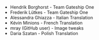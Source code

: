 - Hendrik Borghorst - Team Gateship One
- Frederik Lütkes - Team Gateship One
- Alessandra Ghiazza - Italian Translation
- Kévin Minions - French Translation
- mray (GitHub user) - Image tweaks
- Daria Szatan - Polish Translation
